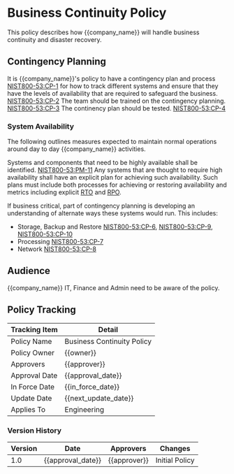 # Business Continuity Policy

This policy describes how {{company_name}} will handle business continuity and disaster recovery.

## Contingency Planning

It is {{company_name}}'s policy to have a contingency plan and process [NIST800-53:CP-1](https://nvd.nist.gov/800-53/Rev4/control/CP-1) for how to track different systems and ensure that they have the levels of availability that are required to safeguard the business.  [NIST800-53:CP-2](https://nvd.nist.gov/800-53/Rev4/control/CP-2)  The team should be trained on the contingency planning. [NIST800-53:CP-3](https://nvd.nist.gov/800-53/Rev4/control/CP-3) The continency plan should be tested. [NIST800-53:CP-4](https://nvd.nist.gov/800-53/Rev4/control/CP-4)

### System Availability

The following outlines measures expected to maintain normal operations around day to day {{company_name}} activities.

Systems and components that need to be highly available shall be identified.  [NIST800-53:PM-11](https://nvd.nist.gov/800-53/Rev4/control/PM-11)  Any systems that are thought to require high availability shall have an explicit plan for achieving such availability.  Such plans must include both processes for achieving or restoring availability and metrics including explicit [RTO](https://en.wikipedia.org/wiki/Disaster_recovery#Recovery_time_objective) and [RPO](https://en.wikipedia.org/wiki/Disaster_recovery#Recovery_Point_Objective).

If business critical, part of contingency planning is developing an understanding of alternate ways these systems would run.  This includes:

* Storage, Backup and Restore [NIST800-53:CP-6](https://nvd.nist.gov/800-53/Rev4/control/CP-6), [NIST800-53:CP-9](https://nvd.nist.gov/800-53/Rev4/control/CP-9), [NIST800-53:CP-10](https://nvd.nist.gov/800-53/Rev4/control/CP-10)
* Processing [NIST800-53:CP-7](https://nvd.nist.gov/800-53/Rev4/control/CP-7)
* Network [NIST800-53:CP-8](https://nvd.nist.gov/800-53/Rev4/control/CP-8)

## Audience

{{company_name}} IT, Finance and Admin need to be aware of the policy.

## Policy Tracking

| Tracking Item   | Detail |
|-----------------|--------|
| Policy Name     | Business Continuity Policy |
| Policy Owner    | {{owner}} |
| Approvers       | {{approver}} |
| Approval Date   | {{approval_date}} |
| In Force Date   | {{in_force_date}} |
| Update Date     | {{next_update_date}} |
| Applies To      | Engineering |

### Version History

| Version | Date | Approvers | Changes |
|--|--|--|--|
| 1.0 | {{approval_date}} | {{approver}} | Initial Policy |
